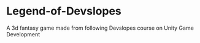 # Legend-of-Devslopes
A 3d fantasy game made from following Devslopes course on Unity Game Development
